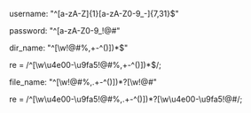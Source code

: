 <!-- Must start with a letter.
only letters,numbers,"_","-".
length is 8-32 bytes -->

username: "^[a-zA-Z]{1}[a-zA-Z0-9_\-]{7,31}$"
<!-- Matches letters, numbers,
and some special characters,
length is 8-64 bytes -->
password: "^[a-zA-Z0-9_!@#$%,\+\-\^\.]{8,32}$"
<!-- If there is space, it is one and only one between every two valid elements
length is 1-255bytes,can only be detected by python-->
dir_name: "^[\w!@#$%,\+\-\^\(\)]{1}([ ]?[\w!@#$%,\+\-\^\(\)])*$"
<!-- js format -->
re = /^[\w\u4e00-\u9fa5!@#$%,\+\-\^\(\)]{1}([ ]?[\w\u4e00-\u9fa5!@#$%,\+\-\^\(\)])*$/;
<!-- If there is space or point, it is one and only one between every two valid elements
length is 1-255bytes,can only be detected by python-->
file_name: "^[\w!@#$%,\+\-\^\(\)]{1}([ ]?[\w!@#$%,.\+\-\^\(\)])*?[\w!@#$%,\+\-\^\(\)]{1}$"
<!-- js format -->
re = /^[\w\u4e00-\u9fa5!@#$%,\+\-\^\(\)]{1}([ ]?[\w\u4e00-\u9fa5!@#$%,.\+\-\^\(\)])*?[\w\u4e00-\u9fa5!@#$%,\+\-\^\(\)]{1}$/;
